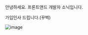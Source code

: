 안녕하세요. 프론트앤드 개발자 소닉입니다.

가입인사 드립니다.(꾸벅)

![image](https://d1ccleacxg8gcm.cloudfront.net/sonic0506/images/1h9371g2dhj7b.png)
